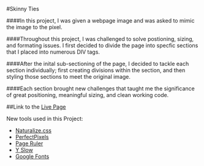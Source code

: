 #Skinny Ties

####In this project, I was given a webpage image and was asked to mimic the image to the pixel. 

####Throughout this project, I was challenged to solve postioning, sizing, and formating issues. I first decided to divide the page into specfic sections that I placed into numerous DIV tags. 

####After the inital sub-sectioning of the page, I decided to tackle each section individually; first creating divisions within the section, and then styling those sections to meet the original image.

####Each section brought new challenges that taught me the significance of great positioning, meaningful sizing, and clean working code.

##Link to the [Live Page](http://isaachardy.github.io/Mimic_Skinnyties/)

New tools used in this Project:

* [Naturalize.css](https://www.omniref.com/ruby/gems/forge-cli/0.0.4/files/lib/forge/app/assets/stylesheets/naturalize.css.scss)
* [PerfectPixels](https://chrome.google.com/webstore/detail/perfectpixel-by-welldonec/dkaagdgjmgdmbnecmcefdhjekcoceebi?hl=en)
* [Page Ruler](https://chrome.google.com/webstore/detail/page-ruler/jlpkojjdgbllmedoapgfodplfhcbnbpn?hl=en)
* [Y Slow](http://yslow.org/)
* [Google Fonts](https://www.google.com/fonts)
